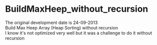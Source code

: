 # BuildMaxHeep_without_recursion
The original development date is 24-09-2013  
Build Max Heep Array (Heap Sorting)  without recursion  
I know it's not optimized very well but it was a challenge to do it without recursion
